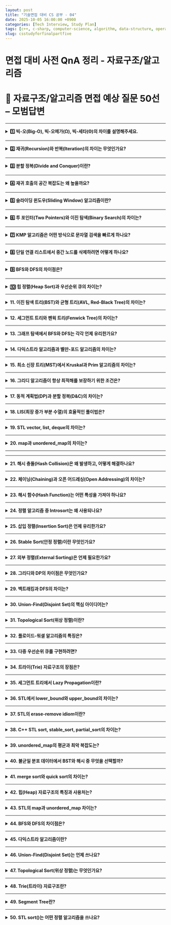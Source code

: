 ```yaml
---
layout: post
title: "기술면접 대비 CS 공부 - 04"
date: 2025-10-05 16:00:00 +0900
categories: [Tech Interview, Study Plan]
tags: [c++, c-sharp, computer-science, algorithm, data-structure, operating-system, network, database, design-pattern, unity, unreal]
slug: csstudyforfinalpartfive
---
```


# 면접 대비 사전 QnA 정리 - 자료구조/알고리즘


# 🔷 자료구조/알고리즘 면접 예상 질문 50선 – 모범답변

---

<details>
<summary><strong>1️⃣ 빅-오(Big-O), 빅-오메가(Ω), 빅-세타(Θ)의 차이를 설명해주세요.</strong></summary>

<strong>🧠 핵심 요약</strong>  
- **Big-O:** 최악의 경우 시간복잡도  
- **Big-Ω:** 최선의 경우 시간복잡도  
- **Big-Θ:** 평균적인(상한과 하한이 동일한) 시간복잡도  

---

<strong>🔹 상세설명</strong>  
- **Big-O (Upper Bound)** : 알고리즘이 수행되는 *최대 실행 시간*의 상한을 의미합니다.  
  예: O(n²) → 입력이 커져도 n²보다 빠르다.  
- **Big-Ω (Lower Bound)** : 알고리즘이 보장하는 *최소 실행 시간*입니다.  
  예: Ω(n) → 최소 n번은 수행된다.  
- **Big-Θ (Tight Bound)** : 상한과 하한이 일치하는 경우, 평균적인 수행 시간입니다.  
  예: Θ(n log n) → 평균적으로 n log n 정도의 성능을 가진다.  

---

<strong>💬 면접식 답변</strong>  
Big-O는 “최악의 경우”, Big-Ω는 “최선의 경우”, Big-Θ는 “평균적인 경우”를 의미합니다.  
일반적으로 우리는 Big-O를 가장 많이 사용하며, 이는 알고리즘의 상한 복잡도를 통해  
성능을 보수적으로 평가하기 위함입니다.

</details>

---

<details>
<summary><strong>2️⃣ 재귀(Recursion)와 반복(Iteration)의 차이는 무엇인가요?</strong></summary>

<strong>🧠 핵심 요약</strong>  
- 재귀는 **함수 자신을 호출**하는 방식,  
- 반복은 **루프(while, for)** 를 통해 반복 수행하는 구조입니다.

---

<strong>🔹 상세설명</strong>  
- **재귀:**  
  - 함수 호출 스택을 사용  
  - 가독성 높지만 오버헤드가 큼  
  - 종료 조건(Base Case) 필수  
- **반복:**  
  - 변수만으로 루프 제어  
  - 메모리 효율적  
  - 상태를 명시적으로 관리해야 함  
- **꼬리 재귀 최적화:**  
  - 컴파일러가 마지막 호출을 반복문처럼 처리하여 스택 사용을 줄이는 최적화 기법.  

---

<strong>💬 면접식 답변</strong>  
재귀는 함수가 자기 자신을 호출하면서 문제를 분할하는 방식이고,  
반복은 명시적인 루프를 통해 상태를 갱신하며 해결합니다.  
재귀는 코드가 간결하지만 스택 오버플로우 위험이 있고,  
반복은 안정적이지만 구조가 다소 복잡할 수 있습니다.

</details>

---

<details>
<summary><strong>3️⃣ 분할 정복(Divide and Conquer)이란?</strong></summary>

<strong>🧠 핵심 요약</strong>  
문제를 **작은 부분으로 분할(Divide)** → 각 부분을 **재귀적으로 정복(Conquer)** →  
**결합(Combine)** 하는 알고리즘 설계 기법입니다.

---

<strong>🔹 상세설명</strong>  
- **대표 알고리즘:**  
  - Merge Sort, Quick Sort, Binary Search, FFT 등  
- **복잡도:** 대부분 O(n log n) 형태  
- **핵심 아이디어:**  
  - 동일한 하위 문제로 쪼개면 효율적  
  - 독립적인 부분 문제는 병렬화 가능  

---

<strong>💬 면접식 답변</strong>  
분할 정복은 큰 문제를 여러 개의 작은 문제로 나누고,  
각각을 해결한 뒤 결과를 합치는 방식입니다.  
대표적인 예로 Merge Sort나 Quick Sort가 있습니다.

</details>

---

<details>
<summary><strong>4️⃣ 재귀 호출의 공간 복잡도는 왜 높을까요?</strong></summary>

<strong>🧠 핵심 요약</strong>  
재귀는 호출될 때마다 **스택 프레임이 새로 생성**되기 때문에,  
함수 호출 깊이만큼의 추가 메모리를 사용합니다.

---

<strong>🔹 상세설명</strong>  
- 각 호출은 독립적인 **지역 변수, 매개변수, 반환 주소**를 포함한 스택 프레임을 생성  
- 깊은 재귀 → 스택 메모리 초과(Stack Overflow) 위험  
- 꼬리 재귀 최적화를 통해 일부 언어(C#, Scheme 등)는 이를 반복문으로 변환 가능  

---

<strong>💬 면접식 답변</strong>  
재귀 호출은 함수마다 스택에 새로운 프레임을 할당하기 때문에  
호출 깊이에 따라 공간 복잡도가 증가합니다.  
그래서 반복문으로 대체하거나 꼬리 재귀 최적화를 활용해 메모리 사용을 줄이기도 합니다.

</details>

---

<details>
<summary><strong>5️⃣ 슬라이딩 윈도우(Sliding Window) 알고리즘이란?</strong></summary>

<strong>🧠 핵심 요약</strong>  
배열이나 문자열에서 **연속된 구간(subarray)** 을 효율적으로 탐색하기 위한  
O(n) 시간 복잡도의 최적화 알고리즘입니다.

---

<strong>🔹 상세설명</strong>  
- **기본 원리:**  
  - 두 포인터를 사용해 윈도우의 시작과 끝을 관리  
  - 한쪽 포인터만 이동시켜 중복 계산 제거  
- **적용 사례:**  
  - 최대/최소 구간 합, 문자열 내 중복 문자 검사, 부분합 문제 등  
- **복잡도:**  
  - 시간 O(n), 공간 O(1) 또는 O(k)

---

<strong>💬 면접식 답변</strong>  
슬라이딩 윈도우는 배열 내의 연속된 부분을 효율적으로 탐색하는 기법으로,  
두 포인터를 이용해 이전 계산을 재활용하면서 불필요한 연산을 줄입니다.  
예를 들어, 최대 부분합이나 문자열 내 유효 윈도우 탐색 문제에서 자주 사용됩니다.

</details>

---

<details>
<summary><strong>6️⃣ 투 포인터(Two Pointers)와 이진 탐색(Binary Search)의 차이는?</strong></summary>

<strong>🧠 핵심 요약</strong>  
- 투 포인터: **선형적 탐색 기반의 구간 확장 기법**  
- 이진 탐색: **정렬된 배열에서 중간값 기준 절반씩 제거하는 탐색 기법**

---

<strong>🔹 상세설명</strong>  
- **Two Pointers:**  
  - 정렬/연속 데이터 기반  
  - 시작점과 끝점을 조절해 조건 만족  
  - O(n)  
- **Binary Search:**  
  - 정렬된 데이터 전제  
  - 중간값 기준으로 반씩 나누어 탐색  
  - O(log n)  

---

<strong>💬 면접식 답변</strong>  
투 포인터는 선형 탐색 기반으로 연속된 범위를 다루는 반면,  
이진 탐색은 정렬된 데이터에서 중간값을 기준으로 절반을 제거하는 방식입니다.  
문제 조건이 “연속 구간”이면 투 포인터,  
“정렬된 데이터의 특정 값 탐색”이면 이진 탐색을 씁니다.

</details>

---

<details>
<summary><strong>7️⃣ KMP 알고리즘은 어떤 방식으로 문자열 검색을 빠르게 하나요?</strong></summary>

<strong>🧠 핵심 요약</strong>  
KMP는 불일치가 발생했을 때 **이전 비교 정보를 활용하여 불필요한 재탐색을 피하는 문자열 탐색 알고리즘**입니다.

---

<strong>🔹 상세설명</strong>  
- **핵심:** Prefix-Suffix 배열(Partial Match Table)을 이용해 점프  
- **시간복잡도:** O(n + m)  
- **장점:** 불일치 발생 시 이미 일치한 접두사 정보를 활용  
- **비교:** Brute-Force는 O(nm)  

---

<strong>💬 면접식 답변</strong>  
KMP는 문자열 검색 시 접두사/접미사 일치 정보를 미리 계산해두고,  
불일치가 발생하더라도 중복 비교를 피하는 방식으로 동작합니다.  
결과적으로 모든 문자를 한 번씩만 비교하므로 O(n + m) 시간에 동작합니다.

</details>

---

<details>
<summary><strong>8️⃣ 단일 연결 리스트에서 중간 노드를 삭제하려면 어떻게 하나요?</strong></summary>

<strong>🧠 핵심 요약</strong>  
중간 노드를 삭제하려면 **다음 노드의 데이터를 현재 노드에 복사하고, 다음 노드를 건너뛰는 방식**을 사용합니다.

---

<strong>🔹 상세설명</strong>  
- **이유:** 단일 리스트는 이전 노드를 알 수 없음  
- **과정:**  
  1. next 노드의 값 복사  
  2. next 노드를 삭제  
- **복잡도:** O(1)  

---

<strong>💬 면접식 답변</strong>  
단일 연결 리스트에서는 이전 노드를 모를 수 있기 때문에,  
삭제하려는 노드에 다음 노드의 값을 덮어쓰고,  
그 다음 노드를 삭제하는 방식으로 중간 노드를 제거할 수 있습니다.

</details>

---

<details>
<summary><strong>9️⃣ BFS와 DFS의 차이점은?</strong></summary>

<strong>🧠 핵심 요약</strong>  
- BFS: **큐를 이용한 너비 우선 탐색**  
- DFS: **스택(또는 재귀)을 이용한 깊이 우선 탐색**

---

<strong>🔹 상세설명</strong>  
- **BFS:**  
  - 가까운 노드부터 방문  
  - 최단 경로 탐색에 적합  
  - 큐 사용  
- **DFS:**  
  - 한 경로를 끝까지 탐색  
  - 경로 탐색/백트래킹에 유용  
  - 재귀 또는 스택 사용  

---

<strong>💬 면접식 답변</strong>  
BFS는 가까운 노드부터 탐색하며 큐를 사용하고,  
DFS는 한 경로를 끝까지 탐색하며 스택을 사용합니다.  
그래서 BFS는 최단 경로, DFS는 경로 탐색 문제에 적합합니다.

</details>

---

<details>
<summary><strong>🔟 힙 정렬(Heap Sort)과 우선순위 큐의 차이는?</strong></summary>

<strong>🧠 핵심 요약</strong>  
둘 다 힙을 기반으로 하지만,  
**힙 정렬은 전체 데이터를 정렬**하고,  
**우선순위 큐는 필요한 원소만 순차적으로 관리**합니다.

---

<strong>🔹 상세설명</strong>  
- **힙 정렬:**  
  - 전체 정렬 수행 O(n log n)  
  - 불안정 정렬  
- **우선순위 큐:**  
  - 삽입/삭제 중심 O(log n)  
  - 전체 정렬은 아님  
- **차이점:**  
  - 목적의 차이 (전체 정렬 vs 실시간 우선순위 관리)

---

<strong>💬 면접식 답변</strong>  
힙 정렬은 전체 데이터를 힙 구조로 정렬하는 알고리즘이고,  
우선순위 큐는 삽입과 삭제 시 우선순위를 유지하는 자료구조입니다.  
즉, 정렬 전체를 목적으로 하느냐, 실시간 관리가 목적이냐의 차이입니다.

</details>

---

<details>
<summary><strong>11. 이진 탐색 트리(BST)와 균형 트리(AVL, Red-Black Tree)의 차이는?</strong></summary>

<strong>🧠 핵심 요약</strong>  
BST는 기본적으로 정렬된 트리 구조이지만,  
삽입 순서에 따라 편향될 수 있습니다.  
균형 트리는 삽입/삭제 시 높이를 자동으로 조정해 항상 O(log n) 복잡도를 유지합니다.

---

<strong>🔹 상세설명</strong>  
- **BST (Binary Search Tree)**  
  - 왼쪽 < 루트 < 오른쪽  
  - 평균 O(log n), 최악 O(n)  
- **AVL Tree**  
  - 높이 균형 트리, 회전으로 항상 균형 유지  
  - 탐색 빠름, 삽입/삭제는 다소 느림  
- **Red-Black Tree**  
  - 약한 균형 유지, 삽입/삭제 효율적  
  - STL의 map, set이 내부적으로 사용  

---

<strong>💬 면접식 답변</strong>  
BST는 정렬 탐색에 유용하지만 삽입 순서에 따라 편향될 수 있습니다.  
AVL과 Red-Black은 자동 균형 조정을 통해 항상 O(log n)을 보장하며,  
특히 Red-Black 트리는 C++ STL map과 set에서 사용됩니다.

</details>

---

<details>
<summary><strong>12. 세그먼트 트리와 펜윅 트리(Fenwick Tree)의 차이는?</strong></summary>

<strong>🧠 핵심 요약</strong>  
둘 다 구간 합이나 최소/최대값을 빠르게 계산하기 위한 자료구조지만,  
세그먼트 트리는 구조가 일반적이고, 펜윅 트리는 더 단순하고 메모리 효율적입니다.

---

<strong>🔹 상세설명</strong>  
- **세그먼트 트리:**  
  - 완전 이진 트리 기반  
  - 구간 합, 최소/최대 등 다양한 연산  
  - 공간 복잡도: O(4n)  
- **펜윅 트리:**  
  - 비트 연산 기반 (LSB 활용)  
  - 누적 합만 처리 가능  
  - 공간 복잡도: O(n)  

---

<strong>💬 면접식 답변</strong>  
세그먼트 트리는 범용적이며 구간 합, 최소값 등 다양한 연산에 쓰이고,  
펜윅 트리는 합계 전용이지만 구현이 간단하고 공간 효율이 좋습니다.

</details>

---

<details>
<summary><strong>13. 그래프 탐색에서 BFS와 DFS는 각각 언제 유리한가요?</strong></summary>

<strong>🧠 핵심 요약</strong>  
BFS는 최단 거리 탐색에,  
DFS는 깊은 탐색이나 백트래킹 문제에 유리합니다.

---

<strong>🔹 상세설명</strong>  
- **BFS:**  
  - 큐 사용, 너비 우선  
  - 최단 거리 탐색 (가중치 없음)  
- **DFS:**  
  - 스택/재귀 사용, 깊이 우선  
  - 백트래킹, 순열 생성에 적합  
- **복잡도:** 둘 다 O(V + E)

---

<strong>💬 면접식 답변</strong>  
BFS는 레벨 단위로 탐색해 최단 경로 문제에 적합하고,  
DFS는 경로 탐색, 순열, 백트래킹 문제에 자주 활용됩니다.

</details>

---

<details>
<summary><strong>14. 다익스트라 알고리즘과 벨만-포드 알고리즘의 차이는?</strong></summary>

<strong>🧠 핵심 요약</strong>  
둘 다 최단 경로 알고리즘이지만,  
다익스트라는 음수 가중치를 처리하지 못하고,  
벨만-포드는 음수 가중치까지 처리할 수 있습니다.

---

<strong>🔹 상세설명</strong>  
- **다익스트라:**  
  - O(E log V) (우선순위 큐)  
  - 음수 간선 불가  
- **벨만-포드:**  
  - O(VE)  
  - 음수 가중치/사이클 탐지 가능  
- **플로이드-워셜:**  
  - 모든 정점 쌍 최단경로 (O(V³))

---

<strong>💬 면접식 답변</strong>  
다익스트라는 양수 간선의 최단 경로를 빠르게 구할 수 있지만,  
음수 간선이 있다면 벨만-포드 알고리즘을 사용해야 합니다.  
벨만-포드는 음수 사이클 탐지도 가능합니다.

</details>

---

<details>
<summary><strong>15. 최소 신장 트리(MST)에서 Kruskal과 Prim 알고리즘의 차이는?</strong></summary>

<strong>🧠 핵심 요약</strong>  
Kruskal은 간선 중심 접근, Prim은 정점 중심 접근입니다.

---

<strong>🔹 상세설명</strong>  
- **Kruskal:**  
  - 간선을 가중치 순으로 정렬  
  - Union-Find로 사이클 방지  
  - 희소 그래프에 유리  
- **Prim:**  
  - 임의의 정점에서 시작, 인접 최소 간선 선택  
  - 밀집 그래프에 유리  

---

<strong>💬 면접식 답변</strong>  
Kruskal은 간선 위주로 최소 간선을 선택하고,  
Prim은 정점을 확장하며 최소 연결을 유지합니다.  
그래프가 희소하면 Kruskal, 밀집하면 Prim이 효율적입니다.

</details>

---

<details>
<summary><strong>16. 그리디 알고리즘이 항상 최적해를 보장하기 위한 조건은?</strong></summary>

<strong>🧠 핵심 요약</strong>  
그리디 알고리즘은 “매 순간 최선의 선택이 전체적으로도 최선”일 때만 최적해를 보장합니다.

---

<strong>🔹 상세설명</strong>  
- **필요 조건:**  
  - **탐욕적 선택 속성(Greedy Choice Property)**  
  - **최적 부분 구조(Optimal Substructure)**  
- **예시:**  
  - 거스름돈 문제(단위 일정할 때)  
  - 크루스칼/프림(MST), 허프만 코딩  

---

<strong>💬 면접식 답변</strong>  
그리디 알고리즘은 매 단계의 지역 최적해가 전역 최적해로 이어질 때만 성립합니다.  
그래서 탐욕적 선택 속성과 최적 부분 구조를 반드시 만족해야 합니다.

</details>

---

<details>
<summary><strong>17. 동적 계획법(DP)과 분할 정복(D&C)의 차이는?</strong></summary>

<strong>🧠 핵심 요약</strong>  
둘 다 문제를 나누는 방식이지만,  
DP는 **중복 부분 문제를 메모이제이션**으로 최적화합니다.

---

<strong>🔹 상세설명</strong>  
- **분할 정복:**  
  - 부분 문제 독립적  
  - 재귀 기반, 중복 계산 많음  
- **DP:**  
  - 부분 문제 중복 존재  
  - 결과를 저장(메모이제이션, 테이블화)  
  - 예: 피보나치, 배낭 문제  

---

<strong>💬 면접식 답변</strong>  
분할 정복은 문제를 나누어 해결하고 결합하는 구조지만,  
DP는 중복되는 계산을 캐싱하여 효율을 높입니다.  
즉, “분할 정복 + 저장”이 DP입니다.

</details>

---

<details>
<summary><strong>18. LIS(최장 증가 부분 수열)의 효율적인 풀이법은?</strong></summary>

<strong>🧠 핵심 요약</strong>  
이진 탐색을 활용해 O(N log N) 복잡도로 풀이할 수 있습니다.

---

<strong>🔹 상세설명</strong>  
- **기본 DP 방식:** O(N²)  
- **개선 방식:**  
  - 이진 탐색으로 부분 수열의 끝 원소 갱신  
  - `lower_bound`를 활용  
- **복원:** 추적 배열로 실제 수열 복원 가능  

---

<strong>💬 면접식 답변</strong>  
LIS는 단순 DP로는 O(N²)이지만,  
이진 탐색을 이용하면 O(N log N)으로 줄일 수 있습니다.  
C++의 `lower_bound`를 활용한 방식이 대표적입니다.

</details>

---

<details>
<summary><strong>19. STL vector, list, deque의 차이는?</strong></summary>

<strong>🧠 핵심 요약</strong>  
- **vector:** 연속된 메모리, 접근 빠름  
- **list:** 양방향 연결 리스트  
- **deque:** 양 끝 삽입/삭제가 빠름

---

<strong>🔹 상세설명</strong>  
| 컨테이너 | 내부 구조 | 랜덤 접근 | 삽입/삭제 | 특징 |
|-----------|------------|-------------|-------------|--------|
| vector | 배열 | O(1) | O(n) | 캐시 효율 우수 |
| list | 연결 리스트 | X | O(1) (노드 기준) | 양방향 순회 가능 |
| deque | 블록 메모리 | O(1) | O(1) (양 끝) | 양 끝 삽입 빠름 |

---

<strong>💬 면접식 답변</strong>  
vector는 접근이 빠르고, list는 중간 삽입이 빠릅니다.  
deque는 양쪽 끝 삽입/삭제에 최적화되어 있습니다.  
상황에 따라 접근 빈도나 삽입 패턴을 고려해 선택합니다.

</details>

---

<details>
<summary><strong>20. map과 unordered_map의 차이는?</strong></summary>

<strong>🧠 핵심 요약</strong>  
- **map:** 내부적으로 Red-Black Tree  
- **unordered_map:** 내부적으로 Hash Table  

---

<strong>🔹 상세설명</strong>  
| 구분 | map | unordered_map |
|------|-----|----------------|
| 내부 구조 | Red-Black Tree | Hash Table |
| 정렬 여부 | Key 정렬 | 순서 없음 |
| 탐색 복잡도 | O(log n) | 평균 O(1), 최악 O(n) |
| 메모리 사용 | 적음 | 많음 (버킷 관리) |

---

<strong>💬 면접식 답변</strong>  
map은 키가 자동 정렬되는 트리 기반 컨테이너로,  
탐색과 삽입이 O(log n)입니다.  
unordered_map은 해시 기반으로 평균 O(1) 속도를 가지지만,  
충돌이 많으면 성능이 저하될 수 있습니다.

</details>

---

---

<details>
<summary><strong>21. 해시 충돌(Hash Collision)은 왜 발생하고, 어떻게 해결하나요?</strong></summary>

<strong>🧠 핵심 요약</strong>  
서로 다른 키가 같은 해시 인덱스로 매핑될 때 충돌이 발생합니다.  
대표적인 해결 방식은 **체이닝(Chaining)** 과 **개방 주소법(Open Addressing)** 입니다.

---

<strong>🔹 상세설명</strong>  
- **충돌 원인:**  
  - 해시 함수의 불균일 분포  
  - 해시 테이블 크기 부족  
- **해결 방식:**  
  - **체이닝:** 같은 버킷에 연결 리스트로 저장  
  - **오픈 어드레싱:** 충돌 시 다른 슬롯 탐색 (선형, 제곱, 이중 해싱 등)  
- **성능:**  
  - 평균 O(1), 최악 O(n)

---

<strong>💬 면접식 답변</strong>  
해시 충돌은 서로 다른 키가 동일한 인덱스로 매핑될 때 발생합니다.  
보통 체이닝 방식으로 연결 리스트를 두거나,  
오픈 어드레싱으로 빈 슬롯을 찾아 해결합니다.

</details>

---

<details>
<summary><strong>22. 체이닝(Chaining)과 오픈 어드레싱(Open Addressing)의 차이는?</strong></summary>

<strong>🧠 핵심 요약</strong>  
체이닝은 버킷마다 리스트를 두는 구조,  
오픈 어드레싱은 빈 슬롯을 찾아 재배치하는 구조입니다.

---

<strong>🔹 상세설명</strong>  
| 구분 | 체이닝 | 오픈 어드레싱 |
|------|--------|----------------|
| 구조 | 버킷마다 연결 리스트 | 한 배열 내에서 재배치 |
| 공간 효율 | 낮음 | 높음 |
| 삭제 | 쉬움 | 어려움 (빈 공간 관리 필요) |
| 캐시 효율 | 낮음 | 높음 |
| C++ STL | unordered_map은 기본적으로 체이닝 사용 |

---

<strong>💬 면접식 답변</strong>  
체이닝은 충돌된 키를 리스트로 묶는 방식이고,  
오픈 어드레싱은 빈 슬롯을 탐색해 재배치하는 방식입니다.  
C++ unordered_map은 체이닝을 사용해 삭제를 단순화합니다.

</details>

---

<details>
<summary><strong>23. 해시 함수(Hash Function)는 어떤 특성을 가져야 하나요?</strong></summary>

<strong>🧠 핵심 요약</strong>  
좋은 해시 함수는 **균등성, 결정성, 계산 효율성**을 만족해야 합니다.

---

<strong>🔹 상세설명</strong>  
- **균등성(Uniformity):** 데이터가 버킷에 고르게 분포  
- **결정성(Deterministic):** 같은 입력 → 항상 같은 출력  
- **효율성(Efficiency):** 빠른 계산  
- **충돌 최소화:** 비트 마스킹, 소수 모듈로 연산 등 사용  

---

<strong>💬 면접식 답변</strong>  
좋은 해시 함수는 입력이 고르게 퍼지고, 계산이 빠르며,  
같은 입력에 항상 같은 결과를 내야 합니다.  
특히 해시 충돌을 줄이는 게 핵심입니다.

</details>

---

<details>
<summary><strong>24. 정렬 알고리즘 중 Introsort는 왜 사용되나요?</strong></summary>

<strong>🧠 핵심 요약</strong>  
Introsort는 **퀵정렬의 평균적 빠름 + 힙정렬의 안정된 최악 성능**을 결합한 하이브리드 정렬입니다.

---

<strong>🔹 상세설명</strong>  
- **구성:**  
  - 퀵정렬 사용  
  - 재귀 깊이가 일정 수준을 넘으면 힙정렬로 전환  
  - 소규모 데이터는 삽입정렬로 처리  
- **시간복잡도:** O(n log n)  
- **C++ STL의 std::sort에서 사용**

---

<strong>💬 면접식 답변</strong>  
Introsort는 평균적으로 빠른 퀵정렬을 사용하지만,  
편향 분할이 감지되면 힙정렬로 전환해 O(n log n)을 보장합니다.  
C++의 std::sort가 이 방식을 사용합니다.

</details>

---

<details>
<summary><strong>25. 삽입 정렬(Insertion Sort)은 언제 유리한가요?</strong></summary>

<strong>🧠 핵심 요약</strong>  
데이터 크기가 작거나, 이미 대부분 정렬된 경우 삽입 정렬이 효율적입니다.

---

<strong>🔹 상세설명</strong>  
- **시간복잡도:** O(n²), 최선 O(n)  
- **장점:** 구현 간단, 안정적(stable)  
- **적용:**  
  - 소규모 데이터 정렬  
  - Introsort, Merge Sort의 보조 정렬로 사용  

---

<strong>💬 면접식 답변</strong>  
삽입 정렬은 데이터가 거의 정렬되어 있거나 크기가 작을 때 효율적입니다.  
그래서 하이브리드 정렬(Introsort)에서도 부분 정렬에 사용됩니다.

</details>

---

<details>
<summary><strong>26. Stable Sort(안정 정렬)이란 무엇인가요?</strong></summary>

<strong>🧠 핵심 요약</strong>  
같은 값의 원소가 정렬 후에도 **입력 순서를 유지**하는 정렬입니다.

---

<strong>🔹 상세설명</strong>  
- **예시:** Merge Sort, Insertion Sort → 안정적  
- **비안정 정렬:** Quick Sort, Heap Sort  
- **필요한 경우:**  
  - 다중 키 정렬 (예: 이름, 점수)  
  - 정렬 후 순서 보존이 중요한 경우  

---

<strong>💬 면접식 답변</strong>  
안정 정렬은 동일한 값의 원소가 기존 순서를 유지하는 정렬입니다.  
대표적으로 Merge Sort와 Insertion Sort가 안정 정렬입니다.

</details>

---

<details>
<summary><strong>27. 외부 정렬(External Sorting)은 언제 필요한가요?</strong></summary>

<strong>🧠 핵심 요약</strong>  
데이터가 메모리에 한 번에 올라가지 않을 때,  
디스크 I/O를 고려한 정렬 알고리즘이 필요합니다.

---

<strong>🔹 상세설명</strong>  
- **적용 상황:** 대용량 로그, DB 파일  
- **구성:**  
  1. 데이터를 여러 블록으로 나누어 정렬  
  2. 외부 병합(External Merge)  
- **대표 알고리즘:** External Merge Sort  
- **복잡도:** O(n log n), I/O 최적화 중심  

---

<strong>💬 면접식 답변</strong>  
외부 정렬은 데이터가 메모리에 한 번에 들어오지 않을 때 사용합니다.  
보통 데이터를 여러 블록으로 나누어 각각 정렬 후,  
병합 단계에서 합치는 외부 병합 정렬을 사용합니다.

</details>

---

<details>
<summary><strong>28. 그리디와 DP의 차이점은 무엇인가요?</strong></summary>

<strong>🧠 핵심 요약</strong>  
그리디는 순간의 최적해를, DP는 전체 구조의 최적해를 구합니다.

---

<strong>🔹 상세설명</strong>  
| 구분 | 그리디 | 동적 계획법 |
|------|--------|--------------|
| 접근 방식 | 순간의 최선 선택 | 전체 상태 저장 |
| 중복 문제 | 없음 | 존재 |
| 최적 구조 | 항상 아님 | 항상 존재 |
| 예시 | 거스름돈, 허프만 코딩 | 배낭 문제, LIS |

---

<strong>💬 면접식 답변</strong>  
그리디는 순간의 최적해가 전체 최적해로 이어질 때만 유효하지만,  
DP는 모든 경우의 수를 저장하며 전체 최적해를 구합니다.

</details>

---

<details>
<summary><strong>29. 백트래킹과 DFS의 차이는?</strong></summary>

<strong>🧠 핵심 요약</strong>  
DFS는 깊이 탐색 자체이고,  
백트래킹은 DFS 중 조건을 만족하지 않으면 **조기 탈출(pruning)** 하는 전략입니다.

---

<strong>🔹 상세설명</strong>  
- **DFS:** 단순한 전체 탐색  
- **백트래킹:** 조건 불만족 시 탐색 중단  
- **예시:** N-Queen, 조합, 순열 생성  
- **복잡도 감소:** 가지치기를 통해 효율 상승  

---

<strong>💬 면접식 답변</strong>  
DFS는 전체 탐색을 의미하지만,  
백트래킹은 탐색 도중 조건을 만족하지 않으면 가지를 잘라 효율을 높이는 기법입니다.  
즉, DFS + 가지치기가 백트래킹입니다.

</details>

---

<details>
<summary><strong>30. Union-Find(Disjoint Set)의 핵심 아이디어는?</strong></summary>

<strong>🧠 핵심 요약</strong>  
집합의 연결 여부를 빠르게 확인하기 위한 자료구조로,  
대표 노드를 기준으로 병합(Union)과 탐색(Find)을 수행합니다.

---

<strong>🔹 상세설명</strong>  
- **핵심 연산:**  
  - `Find(x)` : 루트 노드 탐색 (Path Compression)  
  - `Union(a, b)` : 루트 병합 (Union by Rank)  
- **적용:** Kruskal MST, 네트워크 연결  
- **복잡도:** 거의 O(1)

---

<strong>💬 면접식 답변</strong>  
Union-Find는 노드들이 같은 그룹에 속하는지 빠르게 판단하는 자료구조입니다.  
Path Compression과 Rank 병합을 적용하면 거의 O(1)에 수렴합니다.

</details>

---

<details>
<summary><strong>31. Topological Sort(위상 정렬)이란?</strong></summary>

<strong>🧠 핵심 요약</strong>  
유향 비순환 그래프(DAG)의 정점을 **선행 관계에 맞게 정렬**하는 알고리즘입니다.

---

<strong>🔹 상세설명</strong>  
- **전제:** 사이클이 없어야 함  
- **방식:**  
  - 진입 차수가 0인 노드 큐에 삽입  
  - 큐에서 꺼내며 연결 간선 제거  
- **복잡도:** O(V + E)  

---

<strong>💬 면접식 답변</strong>  
위상 정렬은 선행 관계가 있는 작업을 순서대로 나열하는 알고리즘입니다.  
대표적으로 빌드 순서, 과목 이수 조건 같은 문제에서 활용됩니다.

</details>

---

<details>
<summary><strong>32. 플로이드-워셜 알고리즘의 특징은?</strong></summary>

<strong>🧠 핵심 요약</strong>  
모든 정점 쌍 간의 최단 경로를 구하는 DP 기반 알고리즘입니다.

---

<strong>🔹 상세설명</strong>  
- **동작 원리:**  
  - 중간 정점을 하나씩 고려하면서 거리 갱신  
- **복잡도:** O(V³)  
- **특징:** 음수 간선 가능 (사이클은 불가)  

---

<strong>💬 면접식 답변</strong>  
플로이드-워셜은 모든 정점 쌍의 최단 거리를 구하는 알고리즘으로,  
중간 정점을 점진적으로 고려하며 거리 행렬을 갱신합니다.

</details>

---

<details>
<summary><strong>33. 다중 우선순위 큐를 구현하려면?</strong></summary>

<strong>🧠 핵심 요약</strong>  
여러 개의 큐를 우선순위별로 두거나,  
하나의 힙에 `(priority, value)` 튜플로 저장해 관리합니다.

---

<strong>🔹 상세설명</strong>  
- **방법 1:** 계층형 큐 (queue of queues)  
- **방법 2:** pair 기반 힙 (`priority_queue<pair<int, T>>`)  
- **응용:** 작업 스케줄러, 프로세스 우선순위  

---

<strong>💬 면접식 답변</strong>  
다중 우선순위 큐는 우선순위가 다른 작업을 한 구조에서 관리할 때 사용합니다.  
보통 (priority, value) 튜플을 가진 힙으로 구현합니다.

</details>

---

<details>
<summary><strong>34. 트라이(Trie) 자료구조의 장점은?</strong></summary>

<strong>🧠 핵심 요약</strong>  
문자열 검색에서 중복 비교를 줄여,  
O(문자열 길이) 시간에 탐색을 수행할 수 있습니다.

---

<strong>🔹 상세설명</strong>  
- **특징:**  
  - 각 문자 단위로 노드 구성  
  - 공통 접두사 공유  
- **장점:** 빠른 검색, 자동 완성, 사전 구현  
- **단점:** 메모리 사용량 많음  

---

<strong>💬 면접식 답변</strong>  
트라이는 문자열을 문자 단위로 저장해 공통 접두사를 공유합니다.  
검색은 문자열 길이에 비례하므로 매우 빠르지만, 메모리를 많이 사용합니다.

</details>

---

<details>
<summary><strong>35. 세그먼트 트리에서 Lazy Propagation이란?</strong></summary>

<strong>🧠 핵심 요약</strong>  
대량의 구간 업데이트를 효율적으로 처리하기 위한 지연 갱신 기법입니다.

---

<strong>🔹 상세설명</strong>  
- **문제점:** 구간 단위로 값 변경 시 매번 전체 트리 갱신 필요 → 비효율적  
- **해결:** 갱신을 즉시 반영하지 않고, 필요한 시점에만 적용  
- **복잡도:** 구간 업데이트/쿼리 모두 O(log n)

---

<strong>💬 면접식 답변</strong>  
Lazy Propagation은 구간 업데이트를 한꺼번에 처리하지 않고,  
필요할 때만 갱신하는 방식입니다.  
이로써 세그먼트 트리의 성능을 O(log n)으로 유지할 수 있습니다.

</details>

---

<details>
<summary><strong>36. STL에서 lower_bound와 upper_bound의 차이는?</strong></summary>

<strong>🧠 핵심 요약</strong>  
- **lower_bound:** 주어진 값 이상(≥)의 첫 위치  
- **upper_bound:** 주어진 값 초과(>)의 첫 위치

---

<strong>🔹 상세설명</strong>  
- **기반:** 이진 탐색  
- **적용 컨테이너:** vector, set, map  
- **활용:** 구간 내 원소 개수, LIS 등  

---

<strong>💬 면접식 답변</strong>  
lower_bound는 주어진 값 이상인 첫 원소의 위치,  
upper_bound는 초과하는 첫 원소의 위치를 반환합니다.  
두 값을 빼면 해당 구간 내 개수를 알 수 있습니다.

</details>

---

<details>
<summary><strong>37. STL의 erase-remove idiom이란?</strong></summary>

<strong>🧠 핵심 요약</strong>  
vector에서 `erase()`와 `remove()`를 조합해 요소를 안전하게 제거하는 패턴입니다.

---

<strong>🔹 상세설명</strong>  
- **remove():** 값만 재배열, 실제 삭제 X  
- **erase():** 특정 구간을 실제로 제거  
- **패턴:**  
  ```cpp
  vec.erase(remove(vec.begin(), vec.end(), value), vec.end());
  ```  

---

<strong>💬 면접식 답변</strong>  
remove는 단순히 값들을 앞으로 당길 뿐 실제 삭제를 하지 않습니다.  
따라서 erase와 함께 써서 실제 메모리에서 요소를 제거해야 합니다.

</details>

---

<details>
<summary><strong>38. C++ STL sort, stable_sort, partial_sort의 차이는?</strong></summary>

<strong>🧠 핵심 요약</strong>  
- **sort:** 전체 정렬 (Introsort)  
- **stable_sort:** 순서 유지 정렬  
- **partial_sort:** 상위 N개만 정렬  

---

<strong>🔹 상세설명</strong>  
| 함수 | 특징 | 시간복잡도 |
|-------|--------|-------------|
| sort | 전체 정렬, 불안정 | O(n log n) |
| stable_sort | 순서 유지, 메모리 사용↑ | O(n log² n) |
| partial_sort | 상위 N개만 정렬 | O(n log k) |

---

<strong>💬 면접식 답변</strong>  
sort는 전체 정렬, stable_sort는 순서를 유지한 정렬,  
partial_sort는 상위 N개만 정렬하는 함수입니다.  
데이터 양에 따라 적절히 선택합니다.

</details>

---

<details>
<summary><strong>39. unordered_map의 평균과 최악 복잡도는?</strong></summary>

<strong>🧠 핵심 요약</strong>  
- 평균 시간복잡도: **O(1)**  
- 최악 시간복잡도: **O(n)** (해시 충돌이 심할 때)  
- 성능 유지 키포인트: **적절한 load_factor**, **리해시(rehash)**, **reserve**

---

<strong>🔹 상세설명</strong>  
- **평균 O(1)**: 해시 함수가 키들을 균등하게 분산시키고, 버킷 수가 충분할 때 평균적으로 삽입/탐색/삭제 모두 O(1)에 수렴합니다.  
- **최악 O(n)**: 충돌이 몰리면 특정 버킷의 체인이 길어져 선형 시간까지 악화될 수 있습니다.  
- **load_factor (부하율)**: `size() / bucket_count()` 로 계산되며, `max_load_factor()`를 초과하면 자동으로 리해시가 발생합니다.  
- **rehash / reserve**:  
  - `rehash(n)`: 최소 **n**개 이상의 버킷을 갖도록 재배치(강제 리해시).  
  - `reserve(n)`: **n**개의 요소를 수용할 수 있도록 필요한 버킷 수를 확보(보통 더 직관적).  
- **커스텀 해시**: 균등 분포를 위해 키 특성에 맞는 해시 함수를 정의하면 충돌을 줄일 수 있습니다.  
- **메모리 트레이드오프**: 버킷을 넉넉히 잡으면 시간은 빨라지지만 메모리 사용량이 증가합니다.

---

<strong>💬 면접식 답변</strong>  
`unordered_map`은 평균적으로 삽입/탐색/삭제가 O(1)이지만, 해시 충돌이 심하면 최악의 경우 O(n)까지 악화될 수 있습니다.  
그래서 `max_load_factor`를 적절히 설정하고, 대량 삽입 전에 `reserve`로 버킷을 넉넉히 확보해 리해시 비용을 줄이는 편이 좋습니다.  
또한 키 특성에 맞는 커스텀 해시를 사용하면 충돌 확률을 낮출 수 있습니다.

</details>

---

<details>
<summary><strong>40. 불균일 분포 데이터에서 BST와 해시 중 무엇을 선택할까?</strong></summary>

<strong>🧠 핵심 요약</strong>  
- **해시**: 평균 O(1) 성능이지만 **키 분포/충돌**에 민감하고 **순서성이 없음**.  
- **균형 BST(map)**: 항상 **O(log n)** 보장, **정렬/범위 쿼리/순회**에 강함.  
- **결론**: 순서/범위가 필요하거나 키 분포가 나쁠 때는 **균형 BST**,  
  단순 키→값 조회가 대부분이고 분포가 괜찮다면 **해시**.

---

<strong>🔹 상세설명</strong>  
- **해시(unordered_map)**  
  - 장점: 평균 O(1) 접근, 간단한 키→값 조회에 매우 빠름.  
  - 단점: 순서 없음(정렬·범위 질의 불리), 충돌·리해시 비용, 부하율 관리 필요.  
  - 불균일(스키유) 분포: 특정 패턴의 키가 충돌을 유발하면 최악 O(n)로 떨어질 위험이 존재.  
- **균형 BST(map, Red-Black Tree)**  
  - 장점: **항상 O(log n)**, **정렬 유지**, **lower_bound/upper_bound**, **범위 반복(range iteration)** 지원.  
  - 단점: 상수계수가 커서 해시 대비 단순 조회에서는 느릴 수 있음.  
- **의사결정 체크리스트**  
  1) **정렬/순서/범위 쿼리**가 필요한가? → **map**  
  2) 데이터 분포가 **스키유**하거나 키가 해싱에 **불리한 패턴**인가? → **map** 고려  
  3) 대부분이 **정확한 키 조회**이고, 메모리를 더 써도 괜찮은가? → **unordered_map**  
  4) **메모리/캐시 효율**이 중요한가? → 연속 메모리 구조(vector + 이진탐색) 대안도 검토  

---

<strong>💬 면접식 답변</strong>  
키 분포가 불균일하면 `unordered_map`의 충돌로 인해 최악 성능이 나올 수 있어요.  
정렬 유지와 범위 질의가 필요하거나 안정적인 성능 보장이 중요하다면 **균형 BST(map)**가 더 적합합니다.  
반대로 단순 조회가 대부분이고 평균 성능 극대화가 목표라면 **unordered_map**이 유리하죠.  
상황에 따라 **lower/upper_bound** 같은 트리 기반 연산과, **부하율 관리 + reserve**를 갖춘 해시의 트레이드오프를 비교해 결정합니다.

</details>

---

<details>
<summary><strong>41. merge sort와 quick sort의 차이는?</strong></summary>

<strong>🧠 핵심 요약</strong>  
- Merge Sort: **O(n log n)** 안정적, 분할 후 **병합 단계** 중심.  
- Quick Sort: 평균 **O(n log n)**, 최악 **O(n²)**, **분할 중심** 정렬.  
- Quick Sort는 **in-place**로 공간 효율적, Merge Sort는 **안정성**이 뛰어남.

---

<strong>🔹 상세설명</strong>  
- **Merge Sort**  
  - 분할(half split) → 정렬된 서브 리스트 → 병합 단계로 완성.  
  - 항상 O(n log n) 보장, 하지만 추가 메모리 공간 필요.  
  - 안정 정렬(stable)이라 데이터 순서를 유지함.  
- **Quick Sort**  
  - pivot을 기준으로 분할(partition) → 재귀 정렬.  
  - 평균은 O(n log n), 하지만 pivot이 편향되면 O(n²).  
  - 공간 효율 높고, 캐시 친화적(cache-friendly).  
  - 불안정 정렬(unstable).  
- **실제 구현에서** Quick Sort는 평균적으로 빠르지만, 안정성과 worst-case 보장이 필요한 경우 Merge Sort가 선호됨.

---

<strong>💬 면접식 답변</strong>  
Merge Sort는 항상 O(n log n)이고 안정적이지만 메모리 사용량이 많습니다.  
반면 Quick Sort는 메모리 효율이 좋고 평균적으로 빠르지만 pivot 선택이 나쁘면 O(n²)까지 떨어질 수 있습니다.  
그래서 STL의 `std::sort`는 Quick, Heap, Insertion을 조합한 Introsort 방식을 사용합니다.

</details>

---

<details>
<summary><strong>42. 힙(Heap) 자료구조의 특징과 사용처는?</strong></summary>

<strong>🧠 핵심 요약</strong>  
- 완전이진트리 기반의 **우선순위 큐 구조**.  
- 삽입/삭제 **O(log n)**.  
- **최대/최소값 추출에 효율적**.  

---

<strong>🔹 상세설명</strong>  
- **Heap의 핵심 특성**: 부모 노드가 항상 자식보다 크거나 작다는 **heap property** 유지.  
- **최대힙(Max-Heap)**: root가 항상 가장 큼.  
- **최소힙(Min-Heap)**: root가 항상 가장 작음.  
- **배열 기반 구현**으로 index 0부터 시작,  
  - `parent = i/2`, `left = 2i+1`, `right = 2i+2`.  
- **주요 사용처**  
  - 우선순위 큐(priority_queue)  
  - 다익스트라(Dijkstra), A* 탐색  
  - K번째 원소 찾기 문제  

---

<strong>💬 면접식 답변</strong>  
힙은 완전이진트리 기반의 우선순위 큐 구조로, 삽입/삭제가 O(log n)입니다.  
가장 큰 값이나 작은 값을 빠르게 얻고 싶을 때 유용하며, STL에서는 `std::priority_queue`로 쉽게 구현할 수 있습니다.

</details>

---

<details>
<summary><strong>43. STL의 map과 unordered_map 차이는?</strong></summary>

<strong>🧠 핵심 요약</strong>  
- `map`: **정렬**된 Red-Black Tree 기반, **O(log n)**  
- `unordered_map`: **해시 기반**, **평균 O(1)**  
- `map`은 **순서 필요**, `unordered_map`은 **속도 우선**

---

<strong>🔹 상세설명</strong>  
- `map`:  
  - 내부적으로 **Red-Black Tree** 구조.  
  - 키가 항상 정렬되어 유지.  
  - `lower_bound`, `upper_bound`, `begin~end` 순회 가능.  
  - 삽입/탐색/삭제 O(log n).  
- `unordered_map`:  
  - **해시 테이블** 기반.  
  - 평균 O(1), 최악 O(n).  
  - 순서가 없고, 키 중복 불가.  
  - `reserve()`를 통해 리해시 방지 가능.  

---

<strong>💬 면접식 답변</strong>  
`map`은 정렬된 탐색이 필요한 경우, `unordered_map`은 빠른 해시 기반 조회가 필요한 경우 사용합니다.  
예를 들어 순차 순회가 필요하면 map을, 단순한 key-value 조회면 unordered_map을 사용합니다.

</details>

---

<details>
<summary><strong>44. BFS와 DFS의 차이점은?</strong></summary>

<strong>🧠 핵심 요약</strong>  
- BFS: **너비 우선 탐색**, Queue 사용  
- DFS: **깊이 우선 탐색**, Stack/재귀 사용  
- BFS: **최단거리 탐색**, DFS: **모든 경로 탐색**

---

<strong>🔹 상세설명</strong>  
- **BFS (Breadth First Search)**  
  - 큐를 사용하며, 가까운 노드부터 탐색.  
  - 가중치 없는 그래프에서 최단거리 탐색에 적합.  
- **DFS (Depth First Search)**  
  - 재귀나 스택을 이용.  
  - 경로 존재 여부 확인, 백트래킹 기반 탐색에 적합.  
- **복잡도**: 두 알고리즘 모두 O(V+E).  

---

<strong>💬 면접식 답변</strong>  
BFS는 Queue 기반으로 가까운 노드부터 탐색하며, 최단 경로를 찾을 때 사용됩니다.  
DFS는 Stack 기반으로 깊이 탐색을 하며, 백트래킹 문제나 미로 탐색에 적합합니다.

</details>

---

<details>
<summary><strong>45. 다익스트라 알고리즘이란?</strong></summary>

<strong>🧠 핵심 요약</strong>  
- 가중치가 **양수**인 그래프에서 **최단 경로 탐색** 알고리즘.  
- **우선순위 큐(Heap)** 기반 구현.  

---

<strong>🔹 상세설명</strong>  
- 시작 노드에서 다른 모든 노드까지의 최소 비용 계산.  
- 음수 가중치 불가 (Bellman-Ford 필요).  
- 매 반복마다 최소 거리 정점을 선택해 거리 갱신.  
- **시간복잡도**: O(E log V).  
- **활용 예시**: 네비게이션, 라우팅 알고리즘, 경로 탐색.

---

<strong>💬 면접식 답변</strong>  
다익스트라는 양수 가중치 그래프의 최단 경로 탐색 알고리즘입니다.  
우선순위 큐를 사용해 매번 가장 짧은 경로를 가진 정점을 선택하고 인접 노드의 거리를 갱신합니다.

</details>

---

<details>
<summary><strong>46. Union-Find(Disjoint Set)는 언제 쓰나요?</strong></summary>

<strong>🧠 핵심 요약</strong>  
- 서로소 집합 관리 자료구조.  
- 대표 사용처: **네트워크 연결, MST(크루스칼)**  
- 핵심 연산: **Find**, **Union**, **Path Compression**

---

<strong>🔹 상세설명</strong>  
- **Union(x, y)**: 두 집합을 합침.  
- **Find(x)**: x가 속한 집합의 루트를 찾음.  
- **Path Compression**: 재귀를 통해 루트를 갱신하여 시간 단축.  
- **시간복잡도**: 거의 O(1) (Inverse Ackermann).  

---

<strong>💬 면접식 답변</strong>  
Union-Find는 집합의 연결 여부를 빠르게 판단하기 위한 구조입니다.  
예를 들어 크루스칼 알고리즘에서 사이클을 방지하기 위해 두 노드의 루트를 비교할 때 사용합니다.

</details>

---

<details>
<summary><strong>47. Topological Sort(위상 정렬)는 무엇인가요?</strong></summary>

<strong>🧠 핵심 요약</strong>  
- **방향 비순환 그래프(DAG)**에서 노드 간 **선행 순서 결정**.  
- **진입차수(indegree)** 기반 탐색.

---

<strong>🔹 상세설명</strong>  
- **정의**: A → B 관계가 있을 때, A가 B보다 먼저 나오는 정렬.  
- **알고리즘**:  
  1) 진입차수가 0인 노드를 큐에 삽입  
  2) 꺼내며 간선 제거, 새로 진입차수 0인 노드 추가  
- **활용**: 빌드 순서, 과목 이수, 작업 의존성 분석  

---

<strong>💬 면접식 답변</strong>  
위상 정렬은 DAG에서 선행 관계가 있는 작업 순서를 정리하는 알고리즘입니다.  
예를 들어 "A가 끝나야 B가 시작되는" 빌드 시스템이나 과목 이수 조건 같은 문제에 적용됩니다.

</details>

---

<details>
<summary><strong>48. Trie(트라이) 자료구조란?</strong></summary>

<strong>🧠 핵심 요약</strong>  
- 문자열 탐색을 위한 트리 구조.  
- **Prefix(접두사)** 기반 검색 효율화.  

---

<strong>🔹 상세설명</strong>  
- **노드 구조**: 각 문자를 자식 노드로 가짐.  
- 문자열 삽입/탐색: O(L) (L = 문자열 길이).  
- **활용 예시**: 자동완성, 사전(dictionary), 접두사 필터링.  
- **공간 절약형 구현**: HashMap + End-of-Word flag로 관리.  

---

<strong>💬 면접식 답변</strong>  
Trie는 문자열을 접두사 단위로 분기하는 트리입니다.  
검색 시간이 문자열 길이에 비례해 일정하고, 자동완성이나 사전 검색 같은 기능에서 자주 사용됩니다.

</details>

---

<details>
<summary><strong>49. Segment Tree란?</strong></summary>

<strong>🧠 핵심 요약</strong>  
- 구간 합, 최솟값/최댓값 등을 빠르게 구하는 트리 구조.  
- **시간복잡도 O(log n)**로 구간 질의와 업데이트 처리.

---

<strong>🔹 상세설명</strong>  
- 완전이진트리 형태로 배열 구간 정보를 저장.  
- 구간 [l, r] 쿼리 처리 시 트리를 따라 부분합 계산.  
- Lazy Propagation으로 대규모 업데이트 최적화.  
- Fenwick Tree보다 구현 복잡하지만 더 유연함.

---

<strong>💬 면접식 답변</strong>  
Segment Tree는 배열의 특정 구간 합이나 최댓값을 빠르게 구할 때 사용됩니다.  
업데이트와 질의가 모두 O(log n)에 가능해 실시간 데이터 처리에 적합합니다.

</details>

---

<details>
<summary><strong>50. STL sort()는 어떤 정렬 알고리즘을 쓰나요?</strong></summary>

<strong>🧠 핵심 요약</strong>  
- **Introsort**: Quick Sort + Heap Sort + Insertion Sort 혼합  
- 입력 크기, 깊이에 따라 동적으로 선택

---

<strong>🔹 상세설명</strong>  
- 초기에는 Quick Sort로 수행  
- 재귀 깊이가 일정 이상이면 Heap Sort로 전환 (worst-case 방지)  
- 작은 구간은 Insertion Sort로 최적화  
- 즉, 평균 O(n log n), 최악 O(n log n) 보장  
- stable 버전은 `std::stable_sort()` (Merge 기반)

---

<strong>💬 면접식 답변</strong>  
STL의 `std::sort`는 Introsort를 사용합니다.  
처음엔 Quick Sort로 빠르게 정렬하다가 재귀 깊이가 깊어지면 Heap Sort로 바꾸고, 작은 구간은 Insertion Sort를 적용해 전체 성능을 최적화합니다.

</details>

